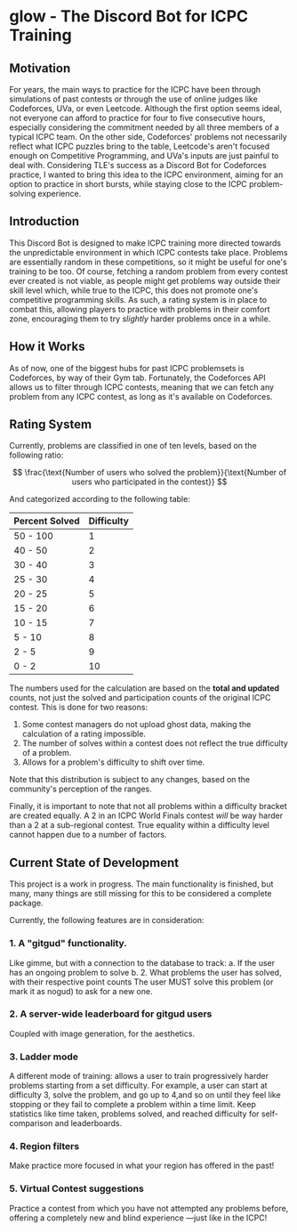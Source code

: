 # glow - The Discord Bot for ICPC Training

## Motivation
For years, the main ways to practice for the ICPC have been through simulations of past contests or through the use of online judges like Codeforces, UVa, or even Leetcode. Although the first option seems ideal, not everyone can afford to practice for four to five consecutive hours, especially considering the commitment needed by all three members of a typical ICPC team. On the other side, Codeforces' problems not necessarily reflect what ICPC puzzles bring to the table, Leetcode's aren't focused enough on Competitive Programming, and UVa's inputs are just painful to deal with. Considering TLE's success as a Discord Bot for Codeforces practice, I wanted to bring this idea to the ICPC environment, aiming for an option to practice in short bursts, while staying close to the ICPC problem-solving experience.

## Introduction
This Discord Bot is designed to make ICPC training more directed towards the unpredictable environment in which ICPC contests take place. Problems are essentially random in these competitions, so it might be useful for one's training to be too. Of course, fetching a random problem from every contest ever created is not viable, as people might get problems way outside their skill level which, while true to the ICPC, this does not promote one's competitive programming skills. As such, a rating system is in place to combat this, allowing players to practice with problems in their comfort zone, encouraging them to try *slightly* harder problems once in a while.

## How it Works
As of now, one of the biggest hubs for past ICPC problemsets is Codeforces, by way of their Gym tab. Fortunately, the Codeforces API allows us to filter through ICPC contests, meaning that we can fetch any problem from any ICPC contest, as long as it's available on Codeforces.

## Rating System
Currently, problems are classified in one of ten levels, based on the following ratio:

$$ \frac{\text{Number of users who solved the problem}}{\text{Number of users who participated in the contest}} $$

And categorized according to the following table:

| Percent Solved | Difficulty |
|----------------|------------|
| 50 - 100       | 1          |
| 40 - 50        | 2          |
| 30 - 40        | 3          |
| 25 - 30        | 4          |
| 20 - 25        | 5          |
| 15 - 20        | 6          |
| 10 - 15        | 7          |
| 5 - 10         | 8          |
| 2 - 5          | 9          |
| 0 - 2          | 10         |

The numbers used for the calculation are based on the **total and updated** counts, not just the solved and participation counts of the original ICPC contest. This is done for two reasons:
1. Some contest managers do not upload ghost data, making the calculation of a rating impossible.
2. The number of solves within a contest does not reflect the true difficulty of a problem.
3. Allows for a problem's difficulty to shift over time.

Note that this distribution is subject to any changes, based on the community's perception of the ranges.

Finally, it is important to note that not all problems within a difficulty bracket are created equally. A 2 in an ICPC World Finals contest *will* be way harder than a 2 at a sub-regional contest. True equality within a difficulty level cannot happen due to a number of factors.

## Current State of Development
This project is a work in progress. The main functionality is finished, but many, many things are still missing for this to be considered a complete package.

Currently, the following features are in consideration:
### 1. A "gitgud" functionality.
Like gimme, but with a connection to the database to track:
a. If the user has an ongoing problem to solve
b. 2. What problems the user has solved, with their respective point counts
The user MUST solve this problem (or mark it as nogud) to ask for a new one.

### 2. A server-wide leaderboard for gitgud users
Coupled with image generation, for the aesthetics.

### 3. Ladder mode
A different mode of training: allows a user to train progressively harder problems starting from a set difficulty. For example, a user can start at difficulty 3, solve the problem, and go up to 4,and so on until they feel like stopping or they fail to complete a problem within a time limit. Keep statistics like time taken, problems solved, and reached difficulty for self-comparison and leaderboards.

### 4. Region filters
Make practice more focused in what your region has offered in the past!

### 5. Virtual Contest suggestions
Practice a contest from which you have not attempted any problems before, offering a completely new and blind experience —just like in the ICPC!